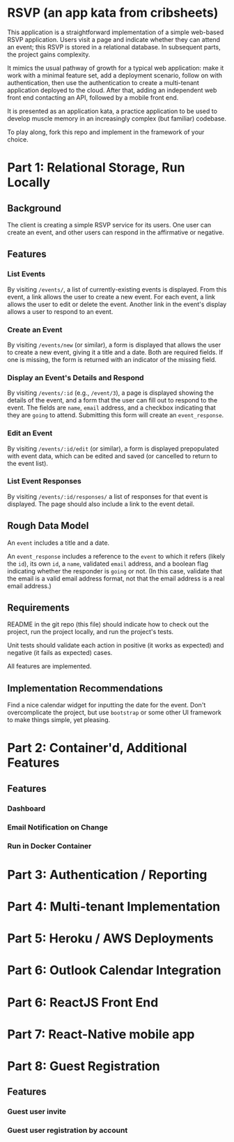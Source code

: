 # RSVP (an app kata from cribsheets)

This application is a straightforward implementation of a simple web-based RSVP
application. Users visit a page and indicate whether they can attend an event;
this RSVP is stored in a relational database. In subsequent parts, the project
gains complexity.

It mimics the usual pathway of growth for a typical web application: make it
work with a minimal feature set, add a deployment scenario, follow on with
authentication, then use the authentication to create a multi-tenant application
deployed to the cloud. After that, adding an independent web front end
contacting an API, followed by a mobile front end.

It is presented as an application kata, a practice application to be used to
develop muscle memory in an increasingly complex (but familiar) codebase.

To play along, fork this repo and implement in the framework of your choice.

# Part 1: Relational Storage, Run Locally

## Background

The client is creating a simple RSVP service for its users. One user can create an event, and other users can respond in the affirmative or negative.

## Features

### List Events

By visiting `/events/`, a list of currently-existing events is displayed. From
this event, a link allows the user to create a new event. For each event, a link
allows the user to edit or delete the event. Another link in the event's display
allows a user to respond to an event.

### Create an Event

By visiting `/events/new` (or similar), a form is displayed that allows the user
to create a new event, giving it a title and a date. Both are required fields.
If one is missing, the form is returned with an indicator of the missing field.

### Display an Event's Details and Respond

By visiting `/events/:id` (e.g., `/event/3`), a page is displayed showing the
details of the event, and a form that the user can fill out to respond to the
event. The fields are `name`, `email` address, and a checkbox indicating that
they are `going` to attend. Submitting this form will create an
`event_response`.

### Edit an Event

By visiting `/events/:id/edit` (or similar), a form is displayed prepopulated
with event data, which can be edited and saved (or cancelled to return to the
event list).

### List Event Responses

By visiting `/events/:id/responses/` a list of responses for that event is
displayed. The page should also include a link to the event detail.

## Rough Data Model

An `event` includes a title and a date.

An `event_response` includes a reference to the `event` to which it refers
(likely the `id`), its own `id`, a `name`, validated `email` address, and a
boolean flag indicating whether the responder is `going` or not. (In this case,
validate that the email is a valid email address format, not that the email
address is a real email address.)

## Requirements

README in the git repo (this file) should indicate how to check out the project, run the
project locally, and run the project's tests.

Unit tests should validate each action in positive (it works as expected) and
negative (it fails as expected) cases.

All features are implemented.

## Implementation Recommendations

Find a nice calendar widget for inputting the date for the event. Don't
overcomplicate the project, but use `bootstrap` or some other UI framework to
make things simple, yet pleasing.

# Part 2: Container'd, Additional Features

## Features

### Dashboard

### Email Notification on Change

### Run in Docker Container

# Part 3: Authentication / Reporting

# Part 4: Multi-tenant Implementation

# Part 5: Heroku / AWS Deployments

# Part 6: Outlook Calendar Integration

# Part 6: ReactJS Front End

# Part 7: React-Native mobile app

# Part 8: Guest Registration

## Features

### Guest user invite

### Guest user registration by account
